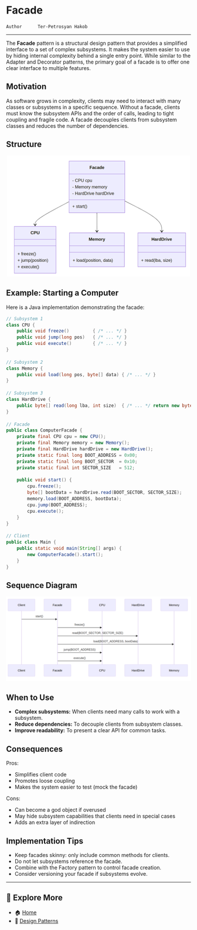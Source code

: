 # Facade

```info
Author      Ter-Petrosyan Hakob
```

---

The **Facade** pattern is a structural design pattern that provides a simplified interface to a set of complex subsystems. 
It makes the system easier to use by hiding internal complexity behind a single entry point. While similar to the 
Adapter and Decorator patterns, the primary goal of a facade is to offer one clear interface to multiple features.

## Motivation

As software grows in complexity, clients may need to interact with many classes or subsystems in a specific sequence. 
Without a facade, clients must know the subsystem APIs and the order of calls, leading to tight coupling and fragile code. 
A facade decouples clients from subsystem classes and reduces the number of dependencies.


## Structure

<p align="center">
    <img src="./assets/img1.png" alt="img1" width="500"/>
</p>

## Example: Starting a Computer

Here is a Java implementation demonstrating the facade:

```java
// Subsystem 1
class CPU {
    public void freeze()         { /* ... */ }
    public void jump(long pos)   { /* ... */ }
    public void execute()        { /* ... */ }
}

// Subsystem 2
class Memory {
    public void load(long pos, byte[] data) { /* ... */ }
}

// Subsystem 3
class HardDrive {
    public byte[] read(long lba, int size)  { /* ... */ return new byte[size]; }
}

// Facade
public class ComputerFacade {
    private final CPU cpu = new CPU();
    private final Memory memory = new Memory();
    private final HardDrive hardDrive = new HardDrive();
    private static final long BOOT_ADDRESS = 0x00;
    private static final long BOOT_SECTOR  = 0x10;
    private static final int SECTOR_SIZE   = 512;

    public void start() {
        cpu.freeze();
        byte[] bootData = hardDrive.read(BOOT_SECTOR, SECTOR_SIZE);
        memory.load(BOOT_ADDRESS, bootData);
        cpu.jump(BOOT_ADDRESS);
        cpu.execute();
    }
}

// Client
public class Main {
    public static void main(String[] args) {
        new ComputerFacade().start();
    }
}
```

## Sequence Diagram

<p align="center">
    <img src="./assets/img2.png" alt="img2" width="700"/>
</p>

## When to Use

- **Complex subsystems:** When clients need many calls to work with a subsystem.
- **Reduce dependencies:** To decouple clients from subsystem classes.
- **Improve readability:** To present a clear API for common tasks.

## Consequences

Pros:
- Simplifies client code
- Promotes loose coupling
- Makes the system easier to test (mock the facade)

Cons: 
- Can become a god object if overused
- May hide subsystem capabilities that clients need in special cases
- Adds an extra layer of indirection

## Implementation Tips

- Keep facades skinny: only include common methods for clients.
- Do not let subsystems reference the facade.
- Combine with the Factory pattern to control facade creation.
- Consider versioning your facade if subsystems evolve.

---

## 📌 Explore More

- 🏠 [Home](./../../README.md)
- 🎨 [ Design Patterns](./../tutorials.md)